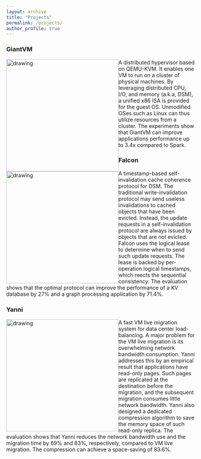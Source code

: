 ```yaml
---
layout: archive
title: "Projects"
permalink: /projects/
author_profile: true
---
```


### GiantVM
<img src="https://xianliang66.github.io/files/giantvm-arch.png" alt="drawing" width="300" style="float: left"/>

A distributed hypervisor based on QEMU-KVM. It enables one VM to run on a cluster of physical machines. By leveraging distributed CPU, I/O, and memory (a.k.a, DSM), a unified x86 ISA is provided for the guest OS. Unmodified OSes such as Linux can thus utilize resources from a cluster. The experiments show that GiantVM can improve applications performance up to 3.4x compared to Spark.

### Falcon
<img src="https://xianliang66.github.io/files/falcon-arch.png" alt="drawing" width="300" style="float: left"/>

A timestamp-based self-invalidation cache coherence protocol for DSM. The traditional write-invalidation protocol may send useless invalidations to cached objects that have been evicted. Instead, the update requests in a self-invalidation protocol are always issued by objects that are not evicted. Falcon uses the logical lease to determine when to send such update requests. The lease is backed by per-operation logical timestamps, which reects the sequential consistency. The evaluation shows that the optimal protocol can improve the performance of a KV database by 27% and a graph processing application by 71.4%.

### Yanni
<img src="https://xianliang66.github.io/files/yanni-arch.png" alt="drawing" width="300" style="float: left"/>

A fast VM live migration system for data center load-balancing. A major problem for the VM live migration is its overwhelming network bandwidth consumption. Yanni addresses this by an empirical result that applications have read-only pages. Such pages are replicated at the destination before the migration, and the subsequent migration consumes little network bandwidth. Yanni also designed a dedicated compression algorithm to save the memory space of such read-only replica. The evaluation shows that Yanni reduces the network bandwidth use and the migration time by 69% and 83%, respectively, compared to VM live migration. The compression can achieve a space-saving of 83.6%.

